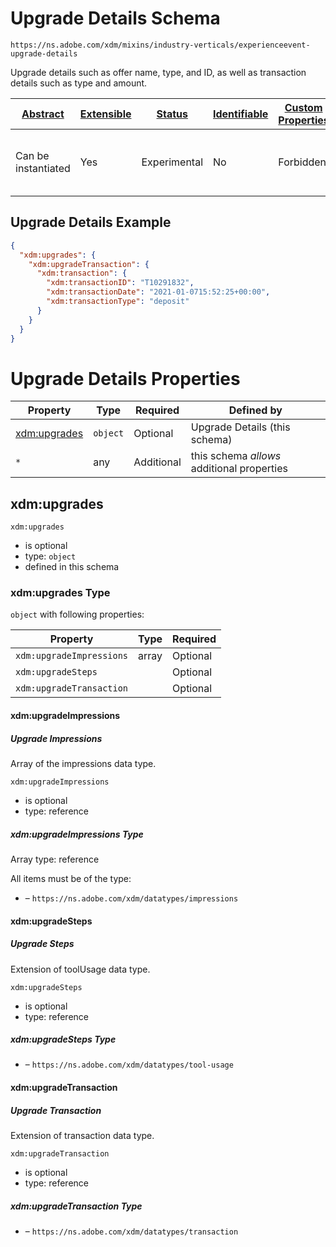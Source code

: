 
# Upgrade Details Schema

```
https://ns.adobe.com/xdm/mixins/industry-verticals/experienceevent-upgrade-details
```

Upgrade details such as offer name, type, and ID, as well as transaction details such as type and amount.

| [Abstract](../../../../abstract.md) | [Extensible](../../../../extensions.md) | [Status](../../../../status.md) | [Identifiable](../../../../id.md) | [Custom Properties](../../../../extensions.md) | [Additional Properties](../../../../extensions.md) | Defined In |
|-------------------------------------|-----------------------------------------|---------------------------------|-----------------------------------|------------------------------------------------|----------------------------------------------------|------------|
| Can be instantiated | Yes | Experimental | No | Forbidden | Permitted | [mixins/experience-event/industry-verticals/experienceevent-upgrade-details.schema.json](mixins/experience-event/industry-verticals/experienceevent-upgrade-details.schema.json) |

## Upgrade Details Example
```json
{
  "xdm:upgrades": {
    "xdm:upgradeTransaction": {
      "xdm:transaction": {
        "xdm:transactionID": "T10291832",
        "xdm:transactionDate": "2021-01-0715:52:25+00:00",
        "xdm:transactionType": "deposit"
      }
    }
  }
}
```

# Upgrade Details Properties

| Property | Type | Required | Defined by |
|----------|------|----------|------------|
| [xdm:upgrades](#xdmupgrades) | `object` | Optional | Upgrade Details (this schema) |
| `*` | any | Additional | this schema *allows* additional properties |

## xdm:upgrades


`xdm:upgrades`
* is optional
* type: `object`
* defined in this schema

### xdm:upgrades Type


`object` with following properties:


| Property | Type | Required |
|----------|------|----------|
| `xdm:upgradeImpressions`| array | Optional |
| `xdm:upgradeSteps`|  | Optional |
| `xdm:upgradeTransaction`|  | Optional |



#### xdm:upgradeImpressions
##### Upgrade Impressions

Array of the impressions data type.

`xdm:upgradeImpressions`
* is optional
* type: reference


##### xdm:upgradeImpressions Type


Array type: reference

All items must be of the type:
* []() – `https://ns.adobe.com/xdm/datatypes/impressions`










#### xdm:upgradeSteps
##### Upgrade Steps

Extension of toolUsage data type.

`xdm:upgradeSteps`
* is optional
* type: reference

##### xdm:upgradeSteps Type


* []() – `https://ns.adobe.com/xdm/datatypes/tool-usage`







#### xdm:upgradeTransaction
##### Upgrade Transaction

Extension of transaction data type.

`xdm:upgradeTransaction`
* is optional
* type: reference

##### xdm:upgradeTransaction Type


* []() – `https://ns.adobe.com/xdm/datatypes/transaction`









